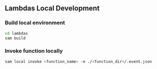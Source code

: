 ## Lambdas Local Development
### Build local environment
```bash
cd lambdas
sam build
```

### Invoke function locally
```bash
sam local invoke <function_name> -e ./<function_dir>/.event.json
```